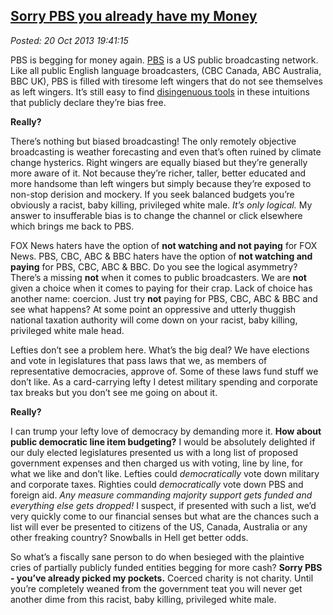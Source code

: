  
[Sorry PBS you already have my Money](http://bakerjd99.wordpress.com/2013/10/20/sorry-pbs-you-already-have-my-money/)
---------------------------------------------------------------------------------------------------------------------

*Posted: 20 Oct 2013 19:41:15*

PBS is begging for money again. [PBS](http://www.pbs.org/) is a US
public broadcasting network. Like all public English language
broadcasters, (CBC Canada, ABC Australia, BBC UK), PBS is filled with
tiresome left wingers that do not see themselves as left wingers. It’s
still easy to find [disingenuous tools](http://billmoyers.com/) in these
intuitions that publicly declare they’re bias free.

**Really?**

There’s nothing but biased broadcasting! The only remotely objective
broadcasting is weather forecasting and even that’s often ruined by
climate change hysterics. Right wingers are equally biased but they’re
generally more aware of it. Not because they’re richer, taller, better
educated and more handsome than left wingers but simply because they’re
exposed to non-stop derision and mockery. If you seek balanced budgets
you’re obviously a racist, baby killing, privileged white male. *It’s
only logical.* My answer to insufferable bias is to change the channel
or click elsewhere which brings me back to PBS.

FOX News haters have the option of **not watching and not paying** for
FOX News. PBS, CBC, ABC & BBC haters have the option of **not watching
and paying** for PBS, CBC, ABC & BBC. Do you see the logical asymmetry?
There’s a missing **not** when it comes to public broadcasters. We are
**not** given a choice when it comes to paying for their crap. Lack of
choice has another name: coercion. Just try **not** paying for PBS, CBC,
ABC & BBC and see what happens? At some point an oppressive and utterly
thuggish national taxation authority will come down on your racist, baby
killing, privileged white male head.

Lefties don’t see a problem here. What’s the big deal? We have elections
and vote in legislatures that pass laws that we, as members of
representative democracies, approve of. Some of these laws fund stuff we
don’t like. As a card-carrying lefty I detest military spending and
corporate tax breaks but you don’t see me going on about it.

**Really?**

I can trump your lefty love of democracy by demanding more it. **How
about public democratic line item budgeting?** I would be absolutely
delighted if our duly elected legislatures presented us with a long list
of proposed government expenses and then charged us with voting, line by
line, for what we like and don’t like. Lefties could *democratically*
vote down military and corporate taxes. Righties could *democratically*
vote down PBS and foreign aid. *Any measure commanding majority support
gets funded and everything else gets dropped!* I suspect, if presented
with such a list, we’d very quickly come to our financial senses but
what are the chances such a list will ever be presented to citizens of
the US, Canada, Australia or any other freaking country? Snowballs in
Hell get better odds.

So what’s a fiscally sane person to do when besieged with the plaintive
cries of partially publicly funded entities begging for more cash?
**Sorry PBS - you’ve already picked my pockets.** Coerced charity is not
charity. Until you’re completely weaned from the government teat you
will never get another dime from this racist, baby killing, privileged
white male.
